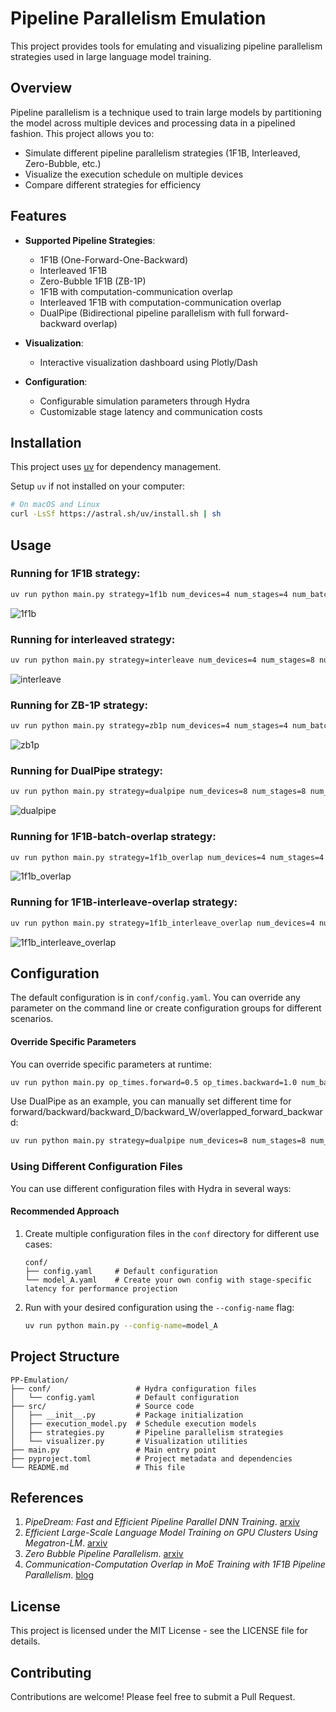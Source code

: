 # Pipeline Parallelism Emulation

This project provides tools for emulating and visualizing pipeline parallelism strategies used in large language model training.

## Overview

Pipeline parallelism is a technique used to train large models by partitioning the model across multiple devices and processing data in a pipelined fashion. This project allows you to:

- Simulate different pipeline parallelism strategies (1F1B, Interleaved, Zero-Bubble, etc.)
- Visualize the execution schedule on multiple devices
- Compare different strategies for efficiency

## Features

- **Supported Pipeline Strategies**:
  - 1F1B (One-Forward-One-Backward)
  - Interleaved 1F1B
  - Zero-Bubble 1F1B (ZB-1P)
  - 1F1B with computation-communication overlap
  - Interleaved 1F1B with computation-communication overlap
  - DualPipe (Bidirectional pipeline parallelism with full forward-backward overlap)

- **Visualization**:
  - Interactive visualization dashboard using Plotly/Dash
  
- **Configuration**:
  - Configurable simulation parameters through Hydra
  - Customizable stage latency and communication costs

## Installation

This project uses [uv](https://github.com/astral-sh/uv) for dependency management.

Setup `uv` if not installed on your computer:
```bash
# On macOS and Linux
curl -LsSf https://astral.sh/uv/install.sh | sh
```

## Usage

### Running for 1F1B strategy:
```bash
uv run python main.py strategy=1f1b num_devices=4 num_stages=4 num_batches=8
```
![1f1b](assets/1f1b.png)

### Running for interleaved strategy:
```bash
uv run python main.py strategy=interleave num_devices=4 num_stages=8 num_batches=8
```
![interleave](assets/interleave_1f1b.png)

### Running for ZB-1P strategy:
```bash
uv run python main.py strategy=zb1p num_devices=4 num_stages=4 num_batches=8
```
![zb1p](assets/zb1p.png)

### Running for DualPipe strategy:
```bash
uv run python main.py strategy=dualpipe num_devices=8 num_stages=8 num_batches=20
```
![dualpipe](assets/dualpipe.png)

### Running for 1F1B-batch-overlap strategy:
```bash
uv run python main.py strategy=1f1b_overlap num_devices=4 num_stages=4 num_batches=8
```
![1f1b_overlap](assets/1f1b_overlap.png)

### Running for 1F1B-interleave-overlap strategy:
```bash
uv run python main.py strategy=1f1b_interleave_overlap num_devices=4 num_stages=8 num_batches=8
```
![1f1b_interleave_overlap](assets/1f1b_interleave_overlap.png)


## Configuration

The default configuration is in `conf/config.yaml`. You can override any parameter on the command line or create configuration groups for different scenarios.

#### Override Specific Parameters

You can override specific parameters at runtime:
```bash
uv run python main.py op_times.forward=0.5 op_times.backward=1.0 num_batches=6
```

Use DualPipe as an example, you can manually set different time for forward/backward/backward_D/backward_W/overlapped_forward_backward:
```bash
uv run python main.py strategy=dualpipe num_devices=8 num_stages=8 num_batches=32 op_times.forward=1.0 op_times.backward=2.0 op_times.backward_D=1.0 op_times.backward_W=1.0 op_times.overlapped_forward_backward=2.5
```


### Using Different Configuration Files

You can use different configuration files with Hydra in several ways:

#### Recommended Approach

1. Create multiple configuration files in the `conf` directory for different use cases:
   ```
   conf/
   ├── config.yaml     # Default configuration
   └── model_A.yaml    # Create your own config with stage-specific latency for performance projection
   ```

2. Run with your desired configuration using the `--config-name` flag:
   ```bash
   uv run python main.py --config-name=model_A
   ```


## Project Structure

```
PP-Emulation/
├── conf/                   # Hydra configuration files
│   └── config.yaml         # Default configuration
├── src/                    # Source code
│   ├── __init__.py         # Package initialization
│   ├── execution_model.py  # Schedule execution models
│   ├── strategies.py       # Pipeline parallelism strategies
│   └── visualizer.py       # Visualization utilities
├── main.py                 # Main entry point
├── pyproject.toml          # Project metadata and dependencies
└── README.md               # This file
```

## References

1. _PipeDream: Fast and Efficient Pipeline Parallel DNN Training_. [arxiv](https://arxiv.org/abs/1806.03377)
2. _Efficient Large-Scale Language Model Training on GPU Clusters Using Megatron-LM_. [arxiv](https://arxiv.org/abs/2104.04473)
3. _Zero Bubble Pipeline Parallelism_. [arxiv](https://arxiv.org/abs/2401.10241)
4. _Communication-Computation Overlap in MoE Training with 1F1B Pipeline Parallelism_. [blog](https://zhuanlan.zhihu.com/p/28463368206)

## License

This project is licensed under the MIT License - see the LICENSE file for details.

## Contributing

Contributions are welcome! Please feel free to submit a Pull Request. 